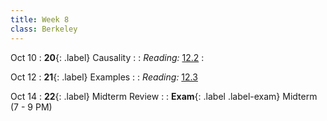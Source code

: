 ```yaml
---
title: Week 8
class: Berkeley
---
```


Oct 10
: **20**{: .label} Causality
  : <!--[Slides]#) &#8226; [Demos](#) &#8226; [Video](#)-->
: *Reading:* [12.2](https://inferentialthinking.com/chapters/12/2/Causality.html)
  : <!--[Midterm Lab Worksheet](#)-->

Oct 12
: **21**{: .label} Examples
  : <!--[Slides]#) &#8226; [Demos](#) &#8226; [Video](#)-->
: *Reading:* [12.3](https://inferentialthinking.com/chapters/12/3/Deflategate.html)

Oct 14
: **22**{: .label} Midterm Review
  : <!--[Slides]#) &#8226; [Demos](#) &#8226; [Video](#)-->
: **Exam**{: .label .label-exam} Midterm (7 - 9 PM)
